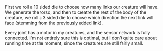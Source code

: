 First we roll a 10 sided die to choose how many links our creature will have. We generate the torso, and then to creatre
the rest of the body of the creature, we roll a 3 sided die to choose which direction the next link will face (stemming from the previously added link).

Every joint has a motor in my creatures, and the sensor network is fully connected. I'm not entirely sure this is optimal, but I don't quite care about running time at the moment, since the creatures are still fairly small.


